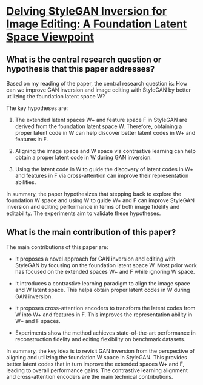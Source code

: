 # [Delving StyleGAN Inversion for Image Editing: A Foundation Latent Space   Viewpoint](https://arxiv.org/abs/2211.11448)

## What is the central research question or hypothesis that this paper addresses?

 Based on my reading of the paper, the central research question is: How can we improve GAN inversion and image editing with StyleGAN by better utilizing the foundation latent space W? 

The key hypotheses are:

1) The extended latent spaces W+ and feature space F in StyleGAN are derived from the foundation latent space W. Therefore, obtaining a proper latent code in W can help discover better latent codes in W+ and features in F.

2) Aligning the image space and W space via contrastive learning can help obtain a proper latent code in W during GAN inversion. 

3) Using the latent code in W to guide the discovery of latent codes in W+ and features in F via cross-attention can improve their representation abilities.

In summary, the paper hypothesizes that stepping back to explore the foundation W space and using W to guide W+ and F can improve StyleGAN inversion and editing performance in terms of both image fidelity and editability. The experiments aim to validate these hypotheses.


## What is the main contribution of this paper?

 The main contributions of this paper are:

- It proposes a novel approach for GAN inversion and editing with StyleGAN by focusing on the foundation latent space W. Most prior work has focused on the extended spaces W+ and F while ignoring W space. 

- It introduces a contrastive learning paradigm to align the image space and W latent space. This helps obtain proper latent codes in W during GAN inversion.

- It proposes cross-attention encoders to transform the latent codes from W into W+ and features in F. This improves the representation ability in W+ and F spaces.

- Experiments show the method achieves state-of-the-art performance in reconstruction fidelity and editing flexibility on benchmark datasets.

In summary, the key idea is to revisit GAN inversion from the perspective of aligning and utilizing the foundation W space in StyleGAN. This provides better latent codes that in turn improve the extended spaces W+ and F, leading to overall performance gains. The contrastive learning alignment and cross-attention encoders are the main technical contributions.
